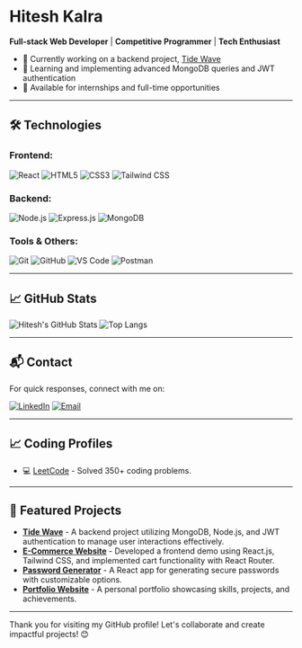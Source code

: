 # Hitesh Kalra

**Full-stack Web Developer** | **Competitive Programmer** | **Tech Enthusiast**

- 🔭 Currently working on a backend project, [Tide Wave](https://github.com/honeykalra22/tide-wave)
- 🌱 Learning and implementing advanced MongoDB queries and JWT authentication
- 💼 Available for internships and full-time opportunities

---

## 🛠 Technologies

### Frontend:
![React](https://img.shields.io/badge/-React-61DAFB?style=for-the-badge&logo=react&logoColor=black)
![HTML5](https://img.shields.io/badge/-HTML5-E34F26?style=for-the-badge&logo=html5&logoColor=white)
![CSS3](https://img.shields.io/badge/-CSS3-1572B6?style=for-the-badge&logo=css3)
![Tailwind CSS](https://img.shields.io/badge/-TailwindCSS-38B2AC?style=for-the-badge&logo=tailwind-css)

### Backend:
![Node.js](https://img.shields.io/badge/-Node.js-339933?style=for-the-badge&logo=Node.js&logoColor=white)
![Express.js](https://img.shields.io/badge/-Express.js-000000?style=for-the-badge&logo=express)
![MongoDB](https://img.shields.io/badge/-MongoDB-47A248?style=for-the-badge&logo=mongodb&logoColor=white)

### Tools & Others:
![Git](https://img.shields.io/badge/-Git-F05032?style=for-the-badge&logo=git&logoColor=white)
![GitHub](https://img.shields.io/badge/-GitHub-181717?style=for-the-badge&logo=github)
![VS Code](https://img.shields.io/badge/-VSCode-007ACC?style=for-the-badge&logo=visual-studio-code)
![Postman](https://img.shields.io/badge/-Postman-FF6C37?style=for-the-badge&logo=postman&logoColor=white)

---

## 📈 GitHub Stats

![Hitesh's GitHub Stats](https://github-readme-stats.vercel.app/api?username=honeykalra22&show_icons=true&theme=dark)
![Top Langs](https://github-readme-stats.vercel.app/api/top-langs/?username=honeykalra22&layout=compact&theme=dark)

---

## 📬 Contact

For quick responses, connect with me on:

[![LinkedIn](https://img.shields.io/badge/-LinkedIn-0077B5?style=for-the-badge&logo=linkedin)](https://www.linkedin.com/in/hiteshkalra22/)
[![Email](https://img.shields.io/badge/-Gmail-D14836?style=for-the-badge&logo=gmail&logoColor=white)](mailto:hiteshkalra229489@gmail.com)

---

## 📈 Coding Profiles

- 💻 [LeetCode](https://leetcode.com/honeykalra22/) - Solved 350+ coding problems.

---

## 🌟 Featured Projects

- **[Tide Wave](https://github.com/honeykalra22/tide-wave)** - A backend project utilizing MongoDB, Node.js, and JWT authentication to manage user interactions effectively.
- **[E-Commerce Website](https://github.com/honeykalra22/ecommerce-frontend)** - Developed a frontend demo using React.js, Tailwind CSS, and implemented cart functionality with React Router.
- **[Password Generator](https://github.com/honeykalra22/password-generator)** - A React app for generating secure passwords with customizable options.
- **[Portfolio Website](https://github.com/honeykalra22/portfolio2)** - A personal portfolio showcasing skills, projects, and achievements.

---

Thank you for visiting my GitHub profile! Let's collaborate and create impactful projects! 😊
